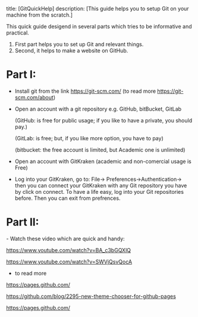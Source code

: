title: [GitQuickHelp]
description: [This guide helps you to setup Git on your machine from the scratch.]


This quick guide desigend in several parts which tries to be informative and practical.

1. First part helps you to set up Git and relevant things.
2. Second, it helps to make a website on GitHub.


<h1>Part I:</h1>

- Install git from the link https://git-scm.com/ (to read more <href>https://git-scm.com/about</href>)
- Open an account with a git repository e.g. GitHub, bitBucket, GitLab

  (GitHub: is free for public usage; if you like to have a private, you should pay.)
  
  (GitLab: is free; but, if you like more option, you have to pay)
  
  (bitbucket: the free account is limited, but Academic one is unlimited)
  
- Open an account with GitKraken (academic and non-comercial usage is Free)
- Log into your GitKraken, go to: File-> Preferences->Authentication-> then you can connect your GitKraken with any Git repository you have by click on connect. To have a life easy, log into your Git repositories before. Then you can exit from prefrences.

<h1>Part II:</h1>
- Watch these video which are quick and handy:

https://www.youtube.com/watch?v=BA_c3bGQXlQ

https://www.youtube.com/watch?v=SWVjQsvQocA

- to read more 

https://pages.github.com/

https://github.com/blog/2295-new-theme-chooser-for-github-pages

https://pages.github.com/

